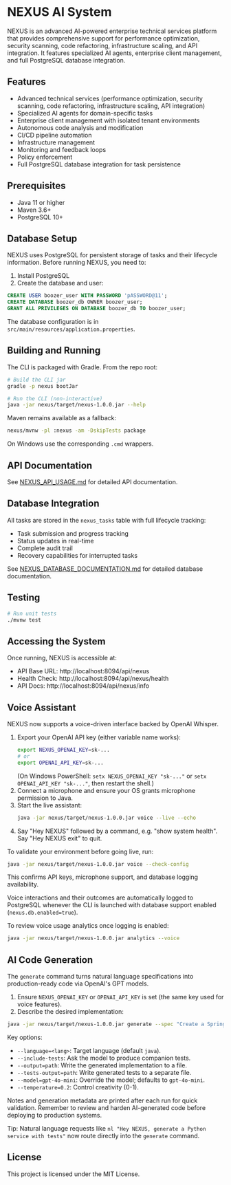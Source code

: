 # NEXUS AI System

NEXUS is an advanced AI-powered enterprise technical services platform that provides comprehensive support for performance optimization, security scanning, code refactoring, infrastructure scaling, and API integration. It features specialized AI agents, enterprise client management, and full PostgreSQL database integration.

## Features

- Advanced technical services (performance optimization, security scanning, code refactoring, infrastructure scaling, API integration)
- Specialized AI agents for domain-specific tasks
- Enterprise client management with isolated tenant environments
- Autonomous code analysis and modification
- CI/CD pipeline automation
- Infrastructure management
- Monitoring and feedback loops
- Policy enforcement
- Full PostgreSQL database integration for task persistence

## Prerequisites

- Java 11 or higher
- Maven 3.6+
- PostgreSQL 10+

## Database Setup

NEXUS uses PostgreSQL for persistent storage of tasks and their lifecycle information. Before running NEXUS, you need to:

1. Install PostgreSQL
2. Create the database and user:

```sql
CREATE USER boozer_user WITH PASSWORD 'pASSWORD@11';
CREATE DATABASE boozer_db OWNER boozer_user;
GRANT ALL PRIVILEGES ON DATABASE boozer_db TO boozer_user;
```

The database configuration is in `src/main/resources/application.properties`.

## Building and Running

The CLI is packaged with Gradle. From the repo root:

```bash
# Build the CLI jar
gradle -p nexus bootJar

# Run the CLI (non-interactive)
java -jar nexus/target/nexus-1.0.0.jar --help
```

Maven remains available as a fallback:

```bash
nexus/mvnw -pl :nexus -am -DskipTests package
```

On Windows use the corresponding `.cmd` wrappers.

## API Documentation

See [NEXUS_API_USAGE.md](NEXUS_API_USAGE.md) for detailed API documentation.

## Database Integration

All tasks are stored in the `nexus_tasks` table with full lifecycle tracking:
- Task submission and progress tracking
- Status updates in real-time
- Complete audit trail
- Recovery capabilities for interrupted tasks

See [NEXUS_DATABASE_DOCUMENTATION.md](NEXUS_DATABASE_DOCUMENTATION.md) for detailed database documentation.

## Testing

```bash
# Run unit tests
./mvnw test
```

## Accessing the System

Once running, NEXUS is accessible at:
- API Base URL: http://localhost:8094/api/nexus
- Health Check: http://localhost:8094/api/nexus/health
- API Docs: http://localhost:8094/api/nexus/info

## Voice Assistant

NEXUS now supports a voice-driven interface backed by OpenAI Whisper.

1. Export your OpenAI API key (either variable name works):
	```bash
	export NEXUS_OPENAI_KEY=sk-...
	# or
	export OPENAI_API_KEY=sk-...
	```
	(On Windows PowerShell: `setx NEXUS_OPENAI_KEY "sk-..."` or `setx OPENAI_API_KEY "sk-..."`, then restart the shell.)
2. Connect a microphone and ensure your OS grants microphone permission to Java.
3. Start the live assistant:
	```bash
	java -jar nexus/target/nexus-1.0.0.jar voice --live --echo
	```
4. Say "Hey NEXUS" followed by a command, e.g. "show system health". Say "Hey NEXUS exit" to quit.

To validate your environment before going live, run:

```bash
java -jar nexus/target/nexus-1.0.0.jar voice --check-config
```

This confirms API keys, microphone support, and database logging availability.

Voice interactions and their outcomes are automatically logged to PostgreSQL whenever the CLI is launched with database support enabled (`nexus.db.enabled=true`).

To review voice usage analytics once logging is enabled:

```bash
java -jar nexus/target/nexus-1.0.0.jar analytics --voice
```

## AI Code Generation

The `generate` command turns natural language specifications into production-ready code via OpenAI's GPT models.

1. Ensure `NEXUS_OPENAI_KEY` or `OPENAI_API_KEY` is set (the same key used for voice features).
2. Describe the desired implementation:

```bash
java -jar nexus/target/nexus-1.0.0.jar generate --spec "Create a Spring REST controller for customer onboarding" --language=java --include-tests
```

Key options:

- `--language=<lang>`: Target language (default `java`).
- `--include-tests`: Ask the model to produce companion tests.
- `--output=path`: Write the generated implementation to a file.
- `--tests-output=path`: Write generated tests to a separate file.
- `--model=gpt-4o-mini`: Override the model; defaults to `gpt-4o-mini`.
- `--temperature=0.2`: Control creativity (0-1).

Notes and generation metadata are printed after each run for quick validation. Remember to review and harden AI-generated code before deploying to production systems.

Tip: Natural language requests like `nl "Hey NEXUS, generate a Python service with tests"` now route directly into the `generate` command.

## License

This project is licensed under the MIT License.